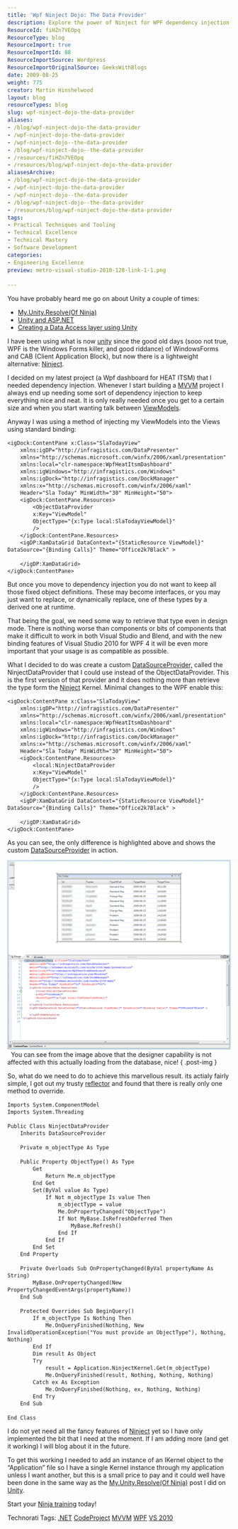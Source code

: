 ```yaml
---
title: 'Wpf Ninject Dojo: The Data Provider'
description: Explore the power of Ninject for WPF dependency injection in MVVM projects. Learn to create a custom DataSourceProvider for seamless data management!
ResourceId: fiHZn7VEOpq
ResourceType: blog
ResourceImport: true
ResourceImportId: 88
ResourceImportSource: Wordpress
ResourceImportOriginalSource: GeeksWithBlogs
date: 2009-08-25
weight: 775
creator: Martin Hinshelwood
layout: blog
resourceTypes: blog
slug: wpf-ninject-dojo-the-data-provider
aliases:
- /blog/wpf-ninject-dojo-the-data-provider
- /wpf-ninject-dojo-the-data-provider
- /wpf-ninject-dojo--the-data-provider
- /blog/wpf-ninject-dojo--the-data-provider
- /resources/fiHZn7VEOpq
- /resources/blog/wpf-ninject-dojo-the-data-provider
aliasesArchive:
- /blog/wpf-ninject-dojo-the-data-provider
- /wpf-ninject-dojo-the-data-provider
- /wpf-ninject-dojo--the-data-provider
- /blog/wpf-ninject-dojo--the-data-provider
- /resources/blog/wpf-ninject-dojo-the-data-provider
tags:
- Practical Techniques and Tooling
- Technical Excellence
- Technical Mastery
- Software Development
categories:
- Engineering Excellence
preview: metro-visual-studio-2010-128-link-1-1.png

---
```

You have probably heard me go on about Unity a couple of times:

- [My.Unity.Resolve(Of Ninja)](http://blog.hinshelwood.com/archive/2009/05/08/my.unity.resolveof-ninja.aspx)
- [Unity and ASP.NET](http://blog.hinshelwood.com/archive/2009/05/08/unity-and-asp.net.aspx)
- [Creating a Data Access layer using Unity](http://blog.hinshelwood.com/archive/2009/07/30/creating-a-data-access-layer-using-unity.aspx)

I have been using what is now [unity](http://www.codeplex.com/unity) since the good old days (sooo not true, WPF is the Windows Forms killer, and good riddance) of WindowsForms and CAB (Client Application Block), but now there is a lightweight alternative: [Ninject](http://ninject.org).

I decided on my latest project (a Wpf dashboard for HEAT ITSM) that I needed dependency injection. Whenever I start building a [MVVM](http://msdn.microsoft.com/en-us/magazine/dd419663.aspx) project I always end up needing some sort of dependency injection to keep everything nice and neat. It is only really needed once you get to a certain size and when you start wanting talk between [ViewModels](http://en.wikipedia.org/wiki/Model_View_ViewModel).

Anyway I was using a method of injecting my ViewModels into the Views using standard binding:

```
<igDock:ContentPane x:Class="SlaTodayView"
    xmlns:igDP="http://infragistics.com/DataPresenter"
    xmlns="http://schemas.microsoft.com/winfx/2006/xaml/presentation"
    xmlns:local="clr-namespace:WpfHeatItsmDashboard"
    xmlns:igWindows="http://infragistics.com/Windows"
    xmlns:igDock="http://infragistics.com/DockManager"
    xmlns:x="http://schemas.microsoft.com/winfx/2006/xaml"
    Header="Sla Today" MinWidth="30" MinHeight="50">
    <igDock:ContentPane.Resources>
        <ObjectDataProvider
        x:Key="ViewModel"
        ObjectType="{x:Type local:SlaTodayViewModel}"
        />
    </igDock:ContentPane.Resources>
    <igDP:XamDataGrid DataContext="{StaticResource ViewModel}" DataSource="{Binding Calls}" Theme="Office2k7Black" >

    </igDP:XamDataGrid>
</igDock:ContentPane>
```

But once you move to dependency injection you do not want to keep all those fixed object definitions. These may become interfaces, or you may just want to replace, or dynamically replace, one of these types by a derived one at runtime.

That being the goal, we need some way to retrieve that type even in design mode. There is nothing worse than components or bits of components that make it difficult to work in both Visual Studio and Blend, and with the new binding features of Visual Studio 2010 for WPF 4 it will be even more important that your usage is as compatible as possible.

What I decided to do was create a custom [DataSourceProvider,](http://msdn.microsoft.com/en-us/library/system.windows.data.datasourceprovider.aspx) called the NinjectDataProvider that I could use instead of the ObjectDataProvider. This is the first version of that provider and it does nothing more than retrieve the type form the [Ninject](http://ninject.org) Kernel. Minimal changes to the WPF enable this:

```
<igDock:ContentPane x:Class="SlaTodayView"
    xmlns:igDP="http://infragistics.com/DataPresenter"
    xmlns="http://schemas.microsoft.com/winfx/2006/xaml/presentation"
    xmlns:local="clr-namespace:WpfHeatItsmDashboard"
    xmlns:igWindows="http://infragistics.com/Windows"
    xmlns:igDock="http://infragistics.com/DockManager"
    xmlns:x="http://schemas.microsoft.com/winfx/2006/xaml"
    Header="Sla Today" MinWidth="30" MinHeight="50">
    <igDock:ContentPane.Resources>
        <local:NinjectDataProvider
        x:Key="ViewModel"
        ObjectType="{x:Type local:SlaTodayViewModel}"
        />
    </igDock:ContentPane.Resources>
    <igDP:XamDataGrid DataContext="{StaticResource ViewModel}" DataSource="{Binding Calls}" Theme="Office2k7Black" >

    </igDP:XamDataGrid>
</igDock:ContentPane>
```

As you can see, the only difference is highlighted above and shows the custom [DataSourceProvider](http://msdn.microsoft.com/en-us/library/system.windows.data.datasourceprovider.aspx) in action.

![image](images/WpfNinjectDojoTheDataProvider_C6CF-image_-2-2.png)  You can see from the image above that the designer capability is not affected with this actually loading from the database, nice!
{ .post-img }

So, what do we need to do to achieve this marvellous result. its actialy fairly simple, I got out my trusty [reflector](http://www.red-gate.com/products/reflector/) and found that there is really only one method to override.

```
Imports System.ComponentModel
Imports System.Threading

Public Class NinjectDataProvider
    Inherits DataSourceProvider

    Private m_objectType As Type

    Public Property ObjectType() As Type
        Get
            Return Me.m_objectType
        End Get
        Set(ByVal value As Type)
            If Not m_objectType Is value Then
                m_objectType = value
                Me.OnPropertyChanged("ObjectType")
                If Not MyBase.IsRefreshDeferred Then
                    MyBase.Refresh()
                End If
            End If
        End Set
    End Property

    Private Overloads Sub OnPropertyChanged(ByVal propertyName As String)
        MyBase.OnPropertyChanged(New PropertyChangedEventArgs(propertyName))
    End Sub

    Protected Overrides Sub BeginQuery()
        If m_objectType Is Nothing Then
            Me.OnQueryFinished(Nothing, New InvalidOperationException("You must provide an ObjectType"), Nothing, Nothing)
        End If
        Dim result As Object
        Try
            result = Application.NinjectKernel.Get(m_objectType)
            Me.OnQueryFinished(result, Nothing, Nothing, Nothing)
        Catch ex As Exception
            Me.OnQueryFinished(Nothing, ex, Nothing, Nothing)
        End Try
    End Sub

End Class
```

I do not yet need all the fancy features of [Ninject](http://ninject.org) yet so I have only implemented the bit that I need at the moment. If I am adding more (and get it working) I will blog about it in the future.

To get this working I needed to add an instance of an IKernel object to the “Application” file so I have a single Kernel instance through my application unless I want another, but this is a small price to pay and it could well have been done in the same way as the [My.Unity.Resolve(Of Ninja)](http://blog.hinshelwood.com/archive/2009/05/08/my.unity.resolveof-ninja.aspx) post I did on [Unity](http://www.codeplex.com/unity).

Start your [Ninja training](http://dojo.ninject.org/) today!

Technorati Tags: [.NET](http://technorati.com/tags/.NET) [CodeProject](http://technorati.com/tags/CodeProject) [MVVM](http://technorati.com/tags/MVVM) [WPF](http://technorati.com/tags/WPF) [VS 2010](http://technorati.com/tags/VS+2010)
